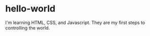 # hello-world

I'm learning HTML, CSS, and Javascript. They are my first steps to controlling the world. 
